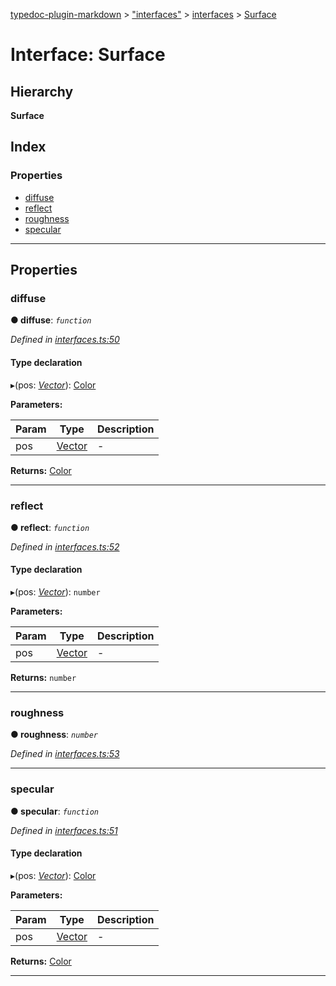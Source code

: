 [typedoc-plugin-markdown](../README.md) > ["interfaces"](../modules/_interfaces_.md) > [interfaces](../modules/_interfaces_.interfaces.md) > [Surface](../interfaces/_interfaces_.interfaces.surface.md)

# Interface: Surface

## Hierarchy

**Surface**

## Index

### Properties

* [diffuse](_interfaces_.interfaces.surface.md#diffuse)
* [reflect](_interfaces_.interfaces.surface.md#reflect)
* [roughness](_interfaces_.interfaces.surface.md#roughness)
* [specular](_interfaces_.interfaces.surface.md#specular)

---

## Properties

<a id="diffuse"></a>

###  diffuse

**●  diffuse**:  *`function`* 

*Defined in [interfaces.ts:50](https://github.com/tgreyjs/typedoc-plugin-markdown/blob/master/test/src/interfaces.ts#L50)*

#### Type declaration
▸(pos: *[Vector](../classes/_interfaces_.vector.md)*): [Color](../classes/_interfaces_.color.md)

**Parameters:**

| Param | Type | Description |
| ------ | ------ | ------ |
| pos | [Vector](../classes/_interfaces_.vector.md)   |  - |

**Returns:** [Color](../classes/_interfaces_.color.md)

___

<a id="reflect"></a>

###  reflect

**●  reflect**:  *`function`* 

*Defined in [interfaces.ts:52](https://github.com/tgreyjs/typedoc-plugin-markdown/blob/master/test/src/interfaces.ts#L52)*

#### Type declaration
▸(pos: *[Vector](../classes/_interfaces_.vector.md)*): `number`

**Parameters:**

| Param | Type | Description |
| ------ | ------ | ------ |
| pos | [Vector](../classes/_interfaces_.vector.md)   |  - |

**Returns:** `number`

___

<a id="roughness"></a>

###  roughness

**●  roughness**:  *`number`* 

*Defined in [interfaces.ts:53](https://github.com/tgreyjs/typedoc-plugin-markdown/blob/master/test/src/interfaces.ts#L53)*

___

<a id="specular"></a>

###  specular

**●  specular**:  *`function`* 

*Defined in [interfaces.ts:51](https://github.com/tgreyjs/typedoc-plugin-markdown/blob/master/test/src/interfaces.ts#L51)*

#### Type declaration
▸(pos: *[Vector](../classes/_interfaces_.vector.md)*): [Color](../classes/_interfaces_.color.md)

**Parameters:**

| Param | Type | Description |
| ------ | ------ | ------ |
| pos | [Vector](../classes/_interfaces_.vector.md)   |  - |

**Returns:** [Color](../classes/_interfaces_.color.md)

___


